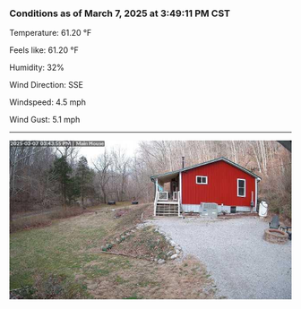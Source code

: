 ### Conditions as of March 7, 2025 at 3:49:11 PM CST 

Temperature: 61.20 &deg;F

Feels like: 61.20 &deg;F

Humidity: 32%

Wind Direction: SSE

Windspeed: 4.5 mph

Wind Gust: 5.1 mph

---

<img src="./images/latest.jpeg"/>


